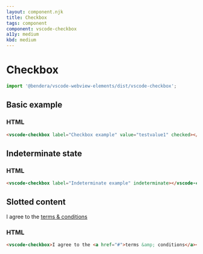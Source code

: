 ```yaml
---
layout: component.njk
title: Checkbox
tags: component
component: vscode-checkbox
a11y: medium
kbd: medium
---
```


# Checkbox

```typescript
import '@bendera/vscode-webview-elements/dist/vscode-checkbox';
```

## Basic example

<component-preview>
  <vscode-checkbox label="Checkbox example" value="testvalue1" checked></vscode-checkbox>
</component-preview>

### HTML

```html
<vscode-checkbox label="Checkbox example" value="testvalue1" checked></vscode-checkbox>
```

## Indeterminate state

<component-preview>
  <vscode-checkbox label="Indeterminate example" indeterminate></vscode-checkbox>
</component-preview>

### HTML

```html
<vscode-checkbox label="Indeterminate example" indeterminate></vscode-checkbox>
```

## Slotted content

<style>
.slotted-example {
  color: var(--vscode-foreground);
}

.slotted-example a {
  color: var(--vscode-textLink-foreground);
}
</style>

<component-preview>
  <vscode-checkbox class="slotted-example">I agree to the <a href="#">terms &amp; conditions</a></vscode-checkbox>
</component-preview>

### HTML

```html
<vscode-checkbox>I agree to the <a href="#">terms &amp; conditions</a></vscode-checkbox>
```




